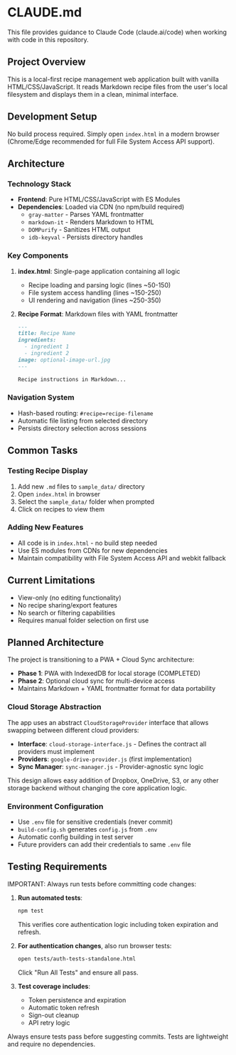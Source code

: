 # CLAUDE.md

This file provides guidance to Claude Code (claude.ai/code) when working with code in this repository.

## Project Overview

This is a local-first recipe management web application built with vanilla HTML/CSS/JavaScript. It reads Markdown recipe files from the user's local filesystem and displays them in a clean, minimal interface.

## Development Setup

No build process required. Simply open `index.html` in a modern browser (Chrome/Edge recommended for full File System Access API support).

## Architecture

### Technology Stack
- **Frontend**: Pure HTML/CSS/JavaScript with ES Modules
- **Dependencies**: Loaded via CDN (no npm/build required)
  - `gray-matter` - Parses YAML frontmatter
  - `markdown-it` - Renders Markdown to HTML  
  - `DOMPurify` - Sanitizes HTML output
  - `idb-keyval` - Persists directory handles

### Key Components

1. **index.html**: Single-page application containing all logic
   - Recipe loading and parsing logic (lines ~50-150)
   - File system access handling (lines ~150-250)
   - UI rendering and navigation (lines ~250-350)

2. **Recipe Format**: Markdown files with YAML frontmatter
   ```markdown
   ---
   title: Recipe Name
   ingredients:
     - ingredient 1
     - ingredient 2
   image: optional-image-url.jpg
   ---
   
   Recipe instructions in Markdown...
   ```

### Navigation System
- Hash-based routing: `#recipe=recipe-filename`
- Automatic file listing from selected directory
- Persists directory selection across sessions

## Common Tasks

### Testing Recipe Display
1. Add new `.md` files to `sample_data/` directory
2. Open `index.html` in browser
3. Select the `sample_data/` folder when prompted
4. Click on recipes to view them

### Adding New Features
- All code is in `index.html` - no build step needed
- Use ES modules from CDNs for new dependencies
- Maintain compatibility with File System Access API and webkit fallback

## Current Limitations
- View-only (no editing functionality)
- No recipe sharing/export features
- No search or filtering capabilities
- Requires manual folder selection on first use

## Planned Architecture
The project is transitioning to a PWA + Cloud Sync architecture:
- **Phase 1**: PWA with IndexedDB for local storage (COMPLETED)
- **Phase 2**: Optional cloud sync for multi-device access
- Maintains Markdown + YAML frontmatter format for data portability

### Cloud Storage Abstraction
The app uses an abstract `CloudStorageProvider` interface that allows swapping between different cloud providers:
- **Interface**: `cloud-storage-interface.js` - Defines the contract all providers must implement
- **Providers**: `google-drive-provider.js` (first implementation)
- **Sync Manager**: `sync-manager.js` - Provider-agnostic sync logic

This design allows easy addition of Dropbox, OneDrive, S3, or any other storage backend without changing the core application logic.

### Environment Configuration
- Use `.env` file for sensitive credentials (never commit)
- `build-config.sh` generates `config.js` from `.env` 
- Automatic config building in test server
- Future providers can add their credentials to same `.env` file

## Testing Requirements

IMPORTANT: Always run tests before committing code changes:

1. **Run automated tests**:
   ```bash
   npm test
   ```
   This verifies core authentication logic including token expiration and refresh.

2. **For authentication changes**, also run browser tests:
   ```bash
   open tests/auth-tests-standalone.html
   ```
   Click "Run All Tests" and ensure all pass.

3. **Test coverage includes**:
   - Token persistence and expiration
   - Automatic token refresh
   - Sign-out cleanup
   - API retry logic

Always ensure tests pass before suggesting commits. Tests are lightweight and require no dependencies.